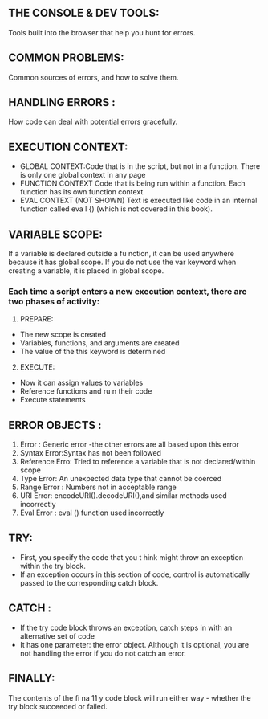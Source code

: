 ## THE CONSOLE & DEV TOOLS:
Tools built into the browser that help you hunt for errors.

## COMMON PROBLEMS:
Common sources of errors, and how to solve them.

## HANDLING ERRORS :
How code can deal with potential errors gracefully.

## EXECUTION CONTEXT:
* GLOBAL CONTEXT:Code that is in the script,
 but not in a function. There is only one global context in any page
 * FUNCTION CONTEXT Code that is being run within a function. 
 Each function has its own function context. 
 * EVAL CONTEXT (NOT SHOWN) Text is executed like code in an internal function called eva l {) (which is not covered in this book).

 ## VARIABLE SCOPE:
 If a variable is declared outside a fu nction, it can be used anywhere because it has global scope. If you do not use the var keyword when creating a variable, it is placed in global scope.

 ### Each time a script enters a new execution context, there are two phases of activity: 
 1. PREPARE:
 * The new scope is created 
 * Variables, functions, and arguments are created 
 * The value of the this keyword is determined 
 2. EXECUTE:
 * Now it can assign values to variables
 * Reference functions and ru n their code 
 * Execute statements

 ## ERROR OBJECTS :
 1. Error :
 Generic error -the other errors are all based upon this error 
 2. Syntax Error:Syntax has not been followed 
 3. Reference Erro:
 Tried to reference a variable that is not declared/within scope
 4. Type Error:
 An unexpected data type that cannot be coerced
 5. Range Error :
 Numbers not in acceptable range 
 6. URI Error:
 encodeURI().decodeURI(),and similar methods used incorrectly
 7. Eval Error :
 eval () function used incorrectly 

 ## TRY:
 * First, you specify the code that you t hink might throw an exception within the try block. 
* If an exception occurs in this section of code, control is automatically passed to the corresponding catch block.
## CATCH :
* If the try code block throws an exception, catch steps in with an alternative set of code
* It has one parameter: the error object. Although it is optional, you are not handling the error if you do not catch an error.

## FINALLY:
The contents of the fi na 11 y code block will run either way - whether the try block succeeded or failed. 
